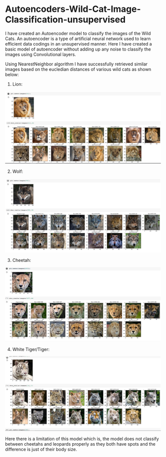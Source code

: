# Autoencoders-Wild-Cat-Image-Classification-unsupervised

I have created an Autoencoder model to classify the images of the Wild Cats. An autoencoder is a type of artificial neural network used to learn efficient data codings in an unsupervised manner. Here I have created a basic model of autoencoder without adding up any noise to classify the images using Convolutional layers.

Using NearestNeighbor algorithm I have successfully retrieved similar images based on the eucledian distances of various wild cats as shown below:

1) Lion: 

![header image](https://github.com/AniketRele/Autoencoders-Wild-Cat-Image-Classification-unsupervised/blob/master/lion.PNG)

2) Wolf: 

![header image](https://github.com/AniketRele/Autoencoders-Wild-Cat-Image-Classification-unsupervised/blob/master/wolf.PNG)

3) Cheetah: 

![header image](https://github.com/AniketRele/Autoencoders-Wild-Cat-Image-Classification-unsupervised/blob/master/cheetah.PNG)

4) White Tiger/Tiger: 

![header image](https://github.com/AniketRele/Autoencoders-Wild-Cat-Image-Classification-unsupervised/blob/master/white_tiger.PNG)

Here there is a limitation of this model which is, the model does not classify between cheetahs and leopards properly as they both have spots and the difference is just of their body size. 
